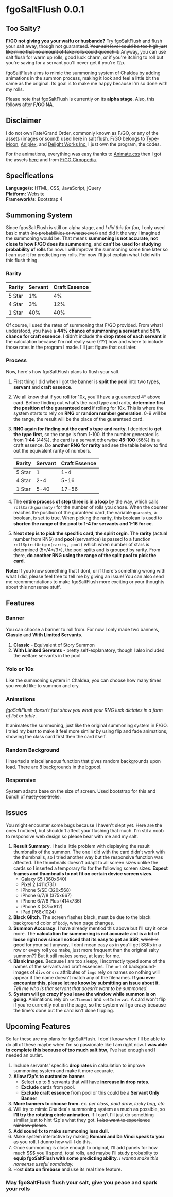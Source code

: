 # fgoSaltFlush 0.0.1
## Too Salty?
**F/GO not giving you your waifu or husbando?** Try fgoSaltFlush and flush your salt away, though not guaranteed. ~~Your salt level could be too high just like mine that no amount of fake rolls could quench it.~~ Anyway, you can use salt flush for warm up rolls, good luck charm, or if you're itching to roll but you're saving for a servant you'll never get if you're f2p.

fgoSaltFlush aims to mimic the summoning system of Chaldea by adding animations in the summon process, making it look and feel a little bit the same as the original. Its goal is to make me happy because I'm so done with my rolls.

Please note that fgoSaltFlush is currently on its **alpha stage**. Also, this follows after **F/GO NA**.

## Disclaimer
I do not own Fate/Grand Order, commonly known as F/GO, or any of the assets (images or sound) used here in salt flush. F/GO belongs to [Type-Moon](http://typemoon.com/), [Aniplex](http://aniplexusa.com/), and [Delight Works Inc.](https://www.delightworks.co.jp/) I just own the program, the codes.  
  
For the animations, everything was easy thanks to [Animate.css](https://daneden.github.io/animate.css/) then I got the assets [here](https://www.reddit.com/r/grandorder/comments/7di9d0/so_newer_fgo_assetsbgcgui_were_ripped_from_the/) and from [F/GO Cirnopedia](https://fate-go.cirnopedia.org/).

## Specifications
**Language/s:** HTML, CSS, JavaScript, jQuery   
**Platform:** Website   
**Framework/s:** Bootstrap 4   

## Summoning System
Since fgosSaltFlush is still on alpha stage, and *I did this for fun*, I only used basic math ~~(no probabilities or whatsoever)~~ and did it the way I imagined the summoning would be. That means **summoning is not accurate**, **not close to how F/GO does its summoning**, and **can't be used for studying probability of rolls** for now. I will improve the summoning some time later so I can use it for predicting my rolls. For now I'll just explain what I did with this flush thing.

### Rarity
   | Rarity | Servant | Craft Essence |
   |--------|---------|---------------|
   | 5 Star | 1%      | 4%            |
   | 4 Star | 3%      | 12%           |
   | 1 Star | 40%     | 40%           |

Of course, I used the rates of summoning that F/GO provided. From what I understood, you have a **44% chance of summoning a servant** and **56% chance for craft essence**. I didn't include the **drop rates of each servant** in the calculation because I'm not really sure (???) how and where to include those rates in the program I made. I'll just figure that out later.

### Process
Now, here's how fgoSaltFlush plans to flush your salt.
1. First thing I did when I got the banner is **split the pool** into two types, **servant** and **craft essence**.
2. We all know that if you roll for 10x, you'll have a guaranteed 4* above card. Before finding out what's the card type and rarity, **determine first the position of the guaranteed card** if rolling for 10x. This is where the system starts to rely on **RNG** or **random number generation**. 0-9 will be the range, the result will be the place of the guaranteed card.
3. **RNG again for finding out the card's type and rarity**. I decided to **get the type first**, so the range is from 1-100. If the number generated is from **1-44** (44%), the card is a servant otherwise **45-100** (56%) its a craft essence. Do **another RNG for rarity** and see the table below to find out the equivalent rarity of numbers.

   | Rarity | Servant | Craft Essence |
   |--------|---------|---------------|
   | 5 Star | 1       | 1-4           |
   | 4 Star | 2-4     | 5-16          |
   | 1 Star | 5-40    | 17-56         |
    
4. The **entire process of step three is in a loop** by the way, which calls `rollCard(guaranty)` for the number of rolls you chose. When the counter reaches the position of the guranteed card, the variable `guaranty`,  a boolean, is set to true. When picking the rarity, this boolean is used to **shorten the range of the pool to 1-4 for servants and 1-16 for ce**.
5. **Next step is to pick the specific card, the spirit orgin**. The **rarity** (actual number from RNG) and **pool** (servant/ce) is passed to a function `rollSpiritOrigin(rarity, pool)` which when number of stars is determined (5*/4*/3*), the pool splits and is grouped by rarity. From there, **do another RNG using the range of the split pool to pick the card**.

**Note:** If you know something that I dont, or if there's something wrong with what I did, please feel free to tell me by giving an issue! You can also send me recommendations to make fgoSaltFlush more exciting or your thoughts about this nonsense stuff.

## Features
### Banner
You can choose a banner to roll from. For now I only made two banners, **Classic** and **With Limited Servants**.
1. **Classic** - Equivalent of Story Summon
2. **With Limited Servants** - pretty self-explanatory, though I also included the welfare servants in the pool

### Yolo or 10x
Like the summoning system in Chaldea, you can choose how many times you would like to summon and cry.

### Animations
*fgoSaltFlush doesn't just show you what your RNG luck dictates in a form of list or table*. 

It animates the summoning, just like the original summoning system in F/GO. I tried my best to make it feel more similar by using flip and fade animations, showing the class card first then the card itself.

### Random Background
I inserted a miscellaneous function that gives random backgrounds upon load. There are 8 backgrounds in the bgpool.

### Responsive
System adapts base on the size of screen. Used bootstrap for this and bunch of ~~nasty css tricks~~.

## Issues
You might encounter some bugs because I haven't slept yet. Here are the ones I noticed, but shouldn't affect your flushing that much. I'm stil a noob to responsive web design so please bear with me and my salt.

1. **Result Summary**. I had a little problem with displaying the result thumbnails of the summon. The one I did with the card didn't work with the thumbnails, so I tried another way but the responsive function was affected. The thumbnails doesn't adapt to all screen sizes unlike the cards so I inserted a temporary fix for the following screen sizes. **Expect frames and thumbnails to not fit on certain device screen sizes.**
    - Galaxy S5 (360x640)
    - Pixel 2 (411x731)
    - iPhone 5/SE (320x568)
    - iPhone 6/7/8 (375x667)
    - iPhone 6/7/8 Plus (414x736)
    - iPhone X (375x812)
    - iPad (768x1024)
2. **Black Glitch**. The screen flashes black, must be due to the black background color of `body`, when page changes.
3. **Summon Accuracy**. I have already mentiod this above but I'll say it once more. The **calculation for summoning is not accurate** and **is a bit of loose right now since I noticed that its easy to get an SSR**, ~~which is good for your salt anyway~~. I dont mean easy as in you'll get SSRs in a row or every roll you make, just more frequent than the original salty summon?? But it still makes sense, at least for me.
4. **Blank Images**. Because I am too sleepy, I incorrectly typed some of the names of the servants and craft essences. The `url` of background-images of `divs` or `src` attributes of `imgs` rely on names so nothing will appear if the name doesn't match any of the filenames. **If you ever encounter this, please let me know by submitting an issue about it**. *Tell me who is that servant that doesn't want to be summoned.*
5. **System will go crazy if you leave the window while summon is on going**. Animations rely on `setTimeout` and `setInterval`. A card won't flip if you're currently not on the page, so the system will go crazy because the time's done but the card isn't done flipping.
  
## Upcoming Features
So far these are my plans for fgoSaltFlush. I don't know when I'll be able to do all of these maybe when I'm so passionate like I am right now. **I was able to complete this because of too much salt btw**, I've had enough and I needed an outlet.

1. Include servants' specific **drop rates** in calculation to improve summoning system and make it more accurate.
2. **Allow f2p's to customize banner**.
    - Select up to 5 servants that will have **increase in drop rates**.
    - **Exclude** cards from pool.
    - **Exclude craft essence** from pool or this could be a **Servant Only Banner**
3. **More banners to choose from.** ex. *per class, paid draw, lucky bag, etc.*
4. Will try to mimic Chaldea's summoning system as much as possible, so **I'll try the rotating circle animation**. If I can't I'll just do something simillar just to hint f2p's what they got. ~~I also want to experience rainbow please~~.
5. **Add sound fx to make summoning less dull.**
6. Make system interactive by making **Romani and Da Vinci speak to you** as you roll. ~~I dunno how will I do this.~~
7. Once summoning is close enough to original, I'll add panels for how much $$$ you'll spend, total rolls, and maybe I'll study probabilty to **equip fgoSaltFlush with some predicting ability**. *I wanna make this nonsense useful somdeday.*
8. Host **data on firebase** and use its real time feature.

### May fgoSaltFlush flush your salt, give you peace and spark your rolls
